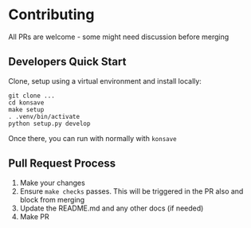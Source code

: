 # Contributing

All PRs are welcome - some might need discussion before merging

## Developers Quick Start

Clone, setup using a virtual environment and install locally:

```
git clone ...
cd konsave
make setup
. .venv/bin/activate
python setup.py develop
```

Once there, you can run with normally with `konsave`


## Pull Request Process

1. Make your changes
2. Ensure `make checks` passes. This will be triggered in the PR also and block from merging
3. Update the README.md and any other docs (if needed)
4. Make PR



